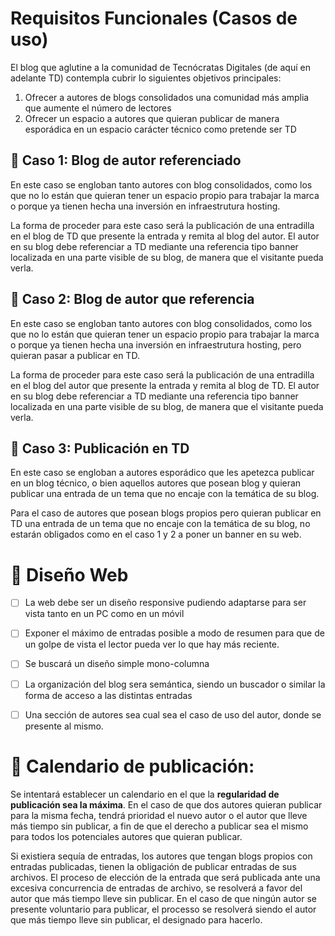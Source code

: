 # Requisitos Funcionales (Casos de uso)

El blog que aglutine a la comunidad de Tecnócratas Digitales (de aquí en adelante TD) contempla cubrir lo siguientes objetivos principales:

1. Ofrecer a autores de blogs consolidados una comunidad más amplia que aumente el número de lectores
2. Ofrecer un espacio a autores que quieran publicar de manera esporádica en un espacio carácter técnico como pretende ser TD


## 🚩 Caso 1: Blog de autor referenciado

En este caso se engloban tanto autores con blog consolidados, como los que no lo están que quieran tener
un espacio propio para trabajar la marca o porque ya tienen hecha una inversión en infraestrutura hosting.

La forma de proceder para este caso será la publicación de una entradilla en el blog de TD que presente la entrada y remita al blog del autor.
El autor en su blog debe referenciar a TD mediante una referencia tipo banner localizada en una parte visible de su blog,
de manera que el visitante pueda verla.


## 🚩 Caso 2: Blog de autor que referencia

En este caso se engloban tanto autores con blog consolidados, como los que no lo están que quieran tener
un espacio propio para trabajar la marca o porque ya tienen hecha una inversión en infraestrutura hosting,
pero quieran pasar a publicar en TD.

La forma de proceder para este caso será la publicación de una entradilla en el blog del autor que presente la entrada y remita al blog de TD.
El autor en su blog debe referenciar a TD mediante una referencia tipo banner localizada en una parte visible de su blog,
de manera que el visitante pueda verla.


## 🚩 Caso 3: Publicación en TD

En este caso se engloban a autores esporádico que les apetezca publicar en un blog técnico, o bien aquellos autores que posean blog
y quieran publicar una entrada de un tema que no encaje con la temática de su blog.

Para el caso de autores que posean blogs propios pero quieran publicar en TD una entrada de un tema  que no encaje con la temática de su blog,
no estarán obligados como en el caso 1 y 2 a poner un banner en su web.


# 📐 Diseño Web

- [ ] La web debe ser un diseño responsive pudiendo adaptarse para ser vista tanto en un PC como en un móvil
- [ ] Exponer el máximo de entradas posible a modo de resumen para que de un golpe de vista el lector pueda ver lo que hay más reciente.
- [ ] Se buscará un diseño simple mono-columna
- [ ] La organización del blog sera semántica, siendo un buscador o similar la forma de acceso a las distintas entradas
- [ ] Una sección de autores sea cual sea el caso de uso del autor, donde se presente al mismo.


# 📅 Calendario de publicación:

Se intentará establecer un calendario en el que la **regularidad de publicación sea la máxima**. En el caso de que dos autores quieran publicar
para la misma fecha, tendrá prioridad el nuevo autor o el autor que lleve más tiempo sin publicar, a fin de que el derecho a publicar
sea el mismo para todos los potenciales autores que quieran publicar.

Si existiera sequía de entradas, los autores que tengan blogs propios con entradas publicadas, tienen la obligación de publicar entradas
de sus archivos. El proceso de elección de la entrada que será publicada ante una excesiva concurrencia de entradas de archivo,
se resolverá a favor del autor que más tiempo lleve sin publicar. En el caso de que ningún autor se presente voluntario para publicar,
el processo se resolverá siendo el autor que más tiempo lleve sin publicar, el designado para hacerlo.

